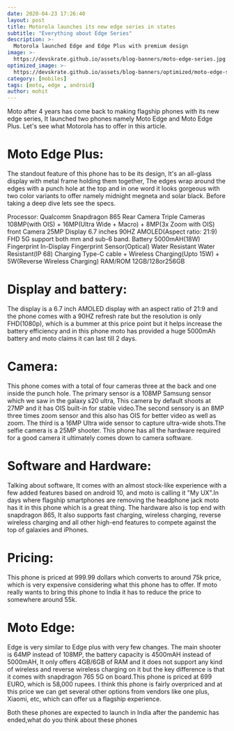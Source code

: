 ```yaml
---
date: 2020-04-23 17:26:40
layout: post
title: Motorola launches its new edge series in states
subtitle: "Everything about Edge Series"
description: >-
  Motorola launched Edge and Edge Plus with premium design
image: >-
  https://devskrate.github.io/assets/blog-banners/moto-edge-series.jpg
optimized_image: >-
  https://devskrate.github.io/assets/blog-banners/optimized/moto-edge-series.webp
category: [mobiles]
tags: [moto, edge , android]
author: mohit
---
```


Moto after 4 years has come back to making flagship phones with its new edge series, 
It launched two phones namely Moto Edge and Moto Edge Plus. Let's see what Motorola has to offer 
in this article.

# Moto Edge Plus:
The standout feature of this phone has to be its design, It's 
an all-glass display with metal frame holding them together, The 
edges wrap around the edges with a punch hole at the top and in 
one word it looks gorgeous with two color variants to offer namely midnight 
megneta and solar black. Before 
taking a deep dive lets see the specs.

Processor:	Qualcomm Snapdragon 865
Rear Camera	Triple Cameras 108MP(with OIS) + 16MP(Ultra Wide + Macro) + 8MP(3x Zoom with OIS)
front Camera	25MP
Display	        6.7 inches 90HZ AMOLED(Aspect ratio: 21:9) FHD
5G support	both mm and sub-6 band.
Battery	        5000mAH(18W)
Fingerprint	In-Display Fingerprint Sensor(Optical)
Water Resistant	Water Resistant(IP 68)
Charging	Type-C cable + Wireless Charging(Upto 15W) + 5W(Reverse Wireless Charging)
RAM/ROM         12GB/128or256GB

# Display and battery:  
The display is a 6.7 inch AMOLED display with an aspect ratio of 21:9 and the phone comes with a 90HZ refresh rate but the resolution is only FHD(1080p), which is a bummer at this price point but it helps increase the battery efficiency and in 
this phone moto has provided a huge 5000mAh battery and moto claims it can last till 2 days.

# Camera:
This phone comes with a total of four cameras three at the back and one inside the punch hole. The primary sensor is a 108MP 
Samsung sensor which we saw in the galaxy s20 ultra, This camera by default shoots at 27MP and it has OIS built-in for stable video.The 
second sensory is an 8MP three times zoom sensor and this also has OIS for better video as well as zoom. The third is a 16MP Ultra wide sensor to capture ultra-wide shots.The selfie camera is a 25MP shooter. This phone has all the hardware required for a good camera it ultimately comes down to
camera software.

# Software and Hardware:
Talking about software, It comes with an almost stock-like experience with a few added features based on android 10, and moto is calling it "My UX".In days where flagship smartphones are removing the headphone jack moto has it in this phone which is a great thing.
The hardware also is top end with snapdragon 865, It also supports fast charging, wireless charging, reverse wireless charging 
and all other high-end features to compete against the top of galaxies and iPhones.

# Pricing:
This phone is priced at 999.99 dollars which converts to around 75k price, which is very expensive considering what this phone has to offer.
If moto really wants to bring this phone to India it has to reduce the price to somewhere around 55k. 

# Moto Edge:
Edge is very similar to Edge plus with very few changes. The main shooter is 64MP instead of 108MP, the battery capacity is 4500mAH instead of 5000mAH, It 
only offers 4GB/6GB of RAM and it does not support any kind of wireless and reverse wireless charging on it but the key 
difference is that it comes with snapdragon 765 5G on board.This phone is priced at 699 EURO, which is 58,000 rupees. I think this phone is fairly overpriced and at this price we can get several other options
from vendors like one plus, Xiaomi, etc, which can offer us a flagship experience.    

Both these phones are expected to launch in India after the pandemic has ended,what do you think about these phones
